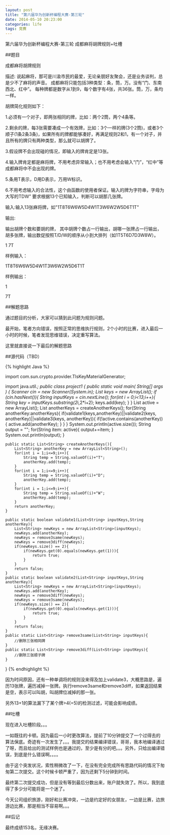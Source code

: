 ```yaml
---
layout: post
title: "第六届华为创新杯编程大赛-第三轮"
date: 2014-05-10 20:23:00
categories: life
tags: 竞赛
---
```


第六届华为创新杯编程大赛-第三轮 成都麻将胡牌规则+吐槽

##题目

成都麻将胡牌规则

描述: 说起麻将，那可是川渝市民的最爱，无论亲朋好友聚会，还是业务谈判，总是少不了麻将的声音。 成都麻将只能包括3种类型：条，筒，万。没有“门、东南西北、红中”。 每种牌都是数字从1到9，每个数字有4张，共36张。筒，万，条均一样。 

胡牌简化规则如下： 

1.必须有一个对子，即两张相同的牌，比如：两个2筒，两个4条等。 

2.剩余的牌，每3张需要凑成一个有效牌，比如：3个一样的牌(3个2筒)，或者3个顺子(1条2条3条)，如果所有的牌都能够凑好，再满足规则2和1，有一个对子，并且所有的牌只有两种类型，那么就可以胡牌了。 

3.假设牌不会出现碰的情况，即输入的牌肯定是13张。 

4.输入牌肯定都是麻将牌，不用考虑异常输入；也不用考虑会输入“门”，“红中”等成都麻将中不会出现的牌。

5.条用T表示，D用D表示，万用W标识。 

6.不用考虑输入的合法性，这个由函数的使用者保证。输入的牌为字符串，字母为大写的TDW” 要求根据13个已知输入，判断可以胡那几张牌。

输入:输入13张麻将牌，如"1T8T6W6W5D4W1T3W6W2W5D6T1T"

输出:

输出胡牌个数和要胡的牌， 其中胡牌个数占一行输出，胡哪一张牌占一行输出， 胡多张牌，输出数促按照T/D/W的顺序从小到大排列（如1T5T6D7D3W8W）。

1 7T

样例输入：

1T8T6W6W5D4W1T3W6W2W5D6T1T

样例输出：

1

7T


##解题思路

通过题目的分析，大家可以猜到此问题为规则问题。

最开始，笔者方向错误，按照正常的思维执行规则，2个小时的比赛，进入最后一小时的时候，笔者发现思维错误，决定重写算法。

这里就直接说一下最后的解题思路

##源代码（TBD）

{% highlight Java %}

import com.sun.crypto.provider.TlsKeyMaterialGenerator;

import java.util.*;
public class project1 {
    public static void main( String[] args ) {
        Scanner cin = new Scanner(System.in);
        List<String> keys = new ArrayList<String>();
        if (cin.hasNext()){
            String inputKeys = cin.nextLine();
            for(int i = 0;i<13;i++){
                String key = inputKeys.substring(2*i,2*i+2);
                keys.add(key);
            }
        }
        List<String> active = new ArrayList<String>();
        List<String> anotherKeys = createAnotherKeys();
        for(String anotherKey:anotherKeys){
            if(validate1(keys,anotherKey)||validate2(keys, anotherKey)||validate3(keys, anotherKey)){
                if(!active.contains(anotherKey)){
                    active.add(anotherKey);
                }
            }
        }
        System.out.println(active.size());
        String output = "";
        for(String item: active){
            output+=item;
        }
        System.out.println(output);
    }

    public static List<String> createAnotherKeys(){
        List<String> anotherKey = new ArrayList<String>();
        for(int i = 1;i<=9;i++){
            String temp = String.valueOf(i)+"T";
            anotherKey.add(temp);
        }
        for(int i = 1;i<=9;i++){
            String temp = String.valueOf(i)+"D";
            anotherKey.add(temp);
        }
        for(int i = 1;i<=9;i++){
            String temp = String.valueOf(i)+"W";
            anotherKey.add(temp);
        }
        return anotherKey;
    }

    public static boolean validate1(List<String> inputKeys,String anotherKey){
        List<String> newKeys = new ArrayList<String>(inputKeys);
        newKeys.add(anotherKey);
        newKeys = remove3same(newKeys);
        newKeys = remove3diff(newKeys);
        if(newKeys.size() == 2){
            if(newKeys.get(0).equals(newKeys.get(1))){
                return true;
            }
        }
        return false;
    } 
    public static boolean validate2(List<String> inputKeys,String anotherKey){
        List<String> newKeys = new ArrayList<String>(inputKeys);
        newKeys.add(anotherKey);
        newKeys = remove3diff(newKeys);
        newKeys = remove3same(newKeys);
        if(newKeys.size() == 2){
            if(newKeys.get(0).equals(newKeys.get(1))){
                return true;
            }
        }
        return false;
    }
    public static List<String> remove3same(List<String> inputKeys){
        //删除三张相同牌
    }
    public static List<String> remove3diff(List<String> inputKeys){
        //删除三张顺子牌
    }
}
{% endhighlight %}

因为时间原因，还有一种单调将的规则没来得及加上validate3，大概思路是，遍历13张牌，遍历减掉一张牌。执行remove3same和remove3diff，如果返回结果是空，表示可以叫胡，叫胡牌位减掉的那一张。

另外13+1的算法漏下了某个牌>4(=5)的检测过滤，可能会影响成绩。

##吐槽

现在进入吐槽阶段。。。

一如既往的卡顿。因为最后一小时更改算法，提前了10分钟提交了一个过得去的算法保底。奇迹有一次发生了。。。我提交的结果编译错误，哥哥，我本地编译通过了呀，而且给出的测试样例也是通过的，至少是有分的吧。。。另外，只给出编译错误，到底是什么错误啊。。。。

由于这个突发状况，索性稍微改了一下，在没有完全完成所有思路代码的情况下匆匆第二次提交。这个时候卡顿严重了，因为还剩下5分钟到时间。

最终第二次提交成功，但是没有等到最后分数出来，账户就失效了。所以，我到底得了多少分可能将是一个迷了。


今天公司组织旅游，刚好和比赛冲突，一边是约定好的女朋友，一边是比赛，边旅游边比赛，那是相当不容易啊。。。


##后记

最终成绩153名，无缘决赛。
